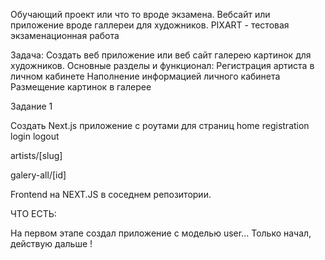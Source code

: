 Обучающий проект или что то вроде экзамена. Вебсайт или приложение вроде галлереи для художников. PIXART - тестовая экзаменационная работа

Задача: Создать веб приложение или веб сайт галерею картинок для художников. Основные разделы и функционал: Регистрация артиста в личном кабинете Наполнение информацией личного кабинета Размещение картинок в галерее

Задание 1

Создать Next.js приложение с роутами для страниц home registration login logout

artists/[slug]

galery-all/[id]

Frontend на NEXT.JS в соседнем репозитории.

ЧТО ЕСТЬ:

На первом этапе создал приложение с моделью user...
Только начал, действую дальше !
